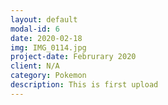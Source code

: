 ```yaml
---
layout: default
modal-id: 6
date: 2020-02-18
img: IMG_0114.jpg
project-date: Februrary 2020
client: N/A
category: Pokemon
description: This is first upload
---
```

